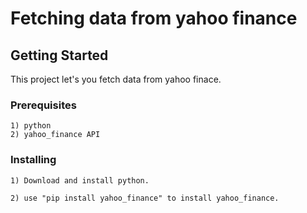 # Fetching data from yahoo finance 

 

## Getting Started

This project let's you fetch data from yahoo finace.

### Prerequisites

```
1) python
2) yahoo_finance API

```

### Installing

```
1) Download and install python.

2) use "pip install yahoo_finance" to install yahoo_finance.

```








